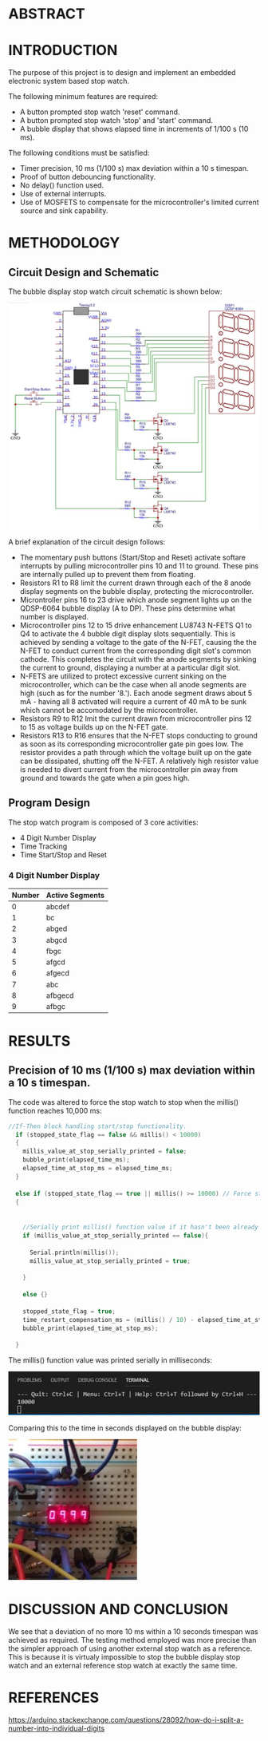 # ABSTRACT

# INTRODUCTION

The purpose of this project is to design and implement an embedded electronic system based stop watch.

The following minimum features are required:

- A button prompted stop watch 'reset' command. 
- A button prompted stop watch 'stop' and 'start' command.
- A bubble display that shows elapsed time in increments of 1/100 s (10 ms).

The following conditions must be satisfied:
- Timer precision, 10 ms (1/100 s) max deviation within a 10 s timespan.
- Proof of button debouncing functionality.
- No delay() function used.
- Use of external interrupts.
- Use of MOSFETS to compensate for the microcontroller's limited current source and sink capability.

# METHODOLOGY

## Circuit Design and Schematic

The bubble display stop watch circuit schematic is shown below:

![Bubble display stop watch circuit schematic.](media\circuit_schematic.jpg)

A brief explanation of the circuit design follows:
- The momentary push buttons (Start/Stop and Reset) activate softare interrupts by pulling microcontroller pins 10 and 11 to ground. These pins are internally pulled up to prevent them from floating.
- Resistors R1 to R8 limit the current drawn through each of the 8 anode display segments on the bubble display, protecting the microcontroller.
- Microntroller pins 16 to 23 drive which anode segment lights up on the QDSP-6064 bubble display (A to DP). These pins determine what number is displayed.
- Microcontroller pins 12 to 15 drive enhancement LU8743 N-FETS Q1 to Q4 to activate the 4 bubble digit display slots sequentially. This is achieved by sending a voltage to the gate of the N-FET, causing the the N-FET to conduct current from the corresponding digit slot's common cathode. This completes the circuit with the anode segments by sinking the current to ground, displaying a number at a particular digit slot.
- N-FETS are utilized to protect excessive current sinking on the microcontroller, which can be the case when all anode segments are high (such as for the number '8.'). Each anode segment draws about 5 mA - having all 8 activated will require a current of 40 mA to be sunk which cannot be accomodated by the microcontroller.
- Resistors R9 to R12 lmit the current drawn from microcontroller pins 12 to 15 as voltage builds up on the N-FET gate.
- Resistors R13 to R16 ensures that the N-FET stops conducting to ground as soon as its corresponding microcontroller gate pin goes low. The resistor provides a path through which the voltage built up on the gate can be dissipated, shutting off the N-FET. A relatively high resistor value is needed to divert current from the microcontroller pin away from ground and towards the gate when a pin goes high.


## Program Design

The stop watch program is composed of 3 core activities:
- 4 Digit Number Display
- Time Tracking
- Time Start/Stop and Reset 

### 4 Digit Number Display



|Number          |Active Segments                |
|----------------|-------------------------------|
|0|abcdef   |
|1|bc       |
|2|abged    |
|3|abgcd    |
|4|fbgc     |
|5|afgcd    |
|6|afgecd   |
|7|abc      |
|8|afbgecd  |
|9|afbgc    |

# RESULTS

## Precision of 10 ms (1/100 s) max deviation within a 10 s timespan.

The code was altered to force the stop watch to stop when the millis() function reaches 10,000 ms:

```c
//If-Then block handling start/stop functionality.
  if (stopped_state_flag == false && millis() < 10000)
  {
    millis_value_at_stop_serially_printed = false;
    bubble_print(elapsed_time_ms);
    elapsed_time_at_stop_ms = elapsed_time_ms;
  }

  else if (stopped_state_flag == true || millis() >= 10000) // Force stop watch to stop when millis reaches 10000 ms.
  {
    
    
    //Serially print millis() function value if it hasn't been already for comparison with displayed time on bubble display.
    if (millis_value_at_stop_serially_printed == false){
      
      Serial.println(millis());
      millis_value_at_stop_serially_printed = true;

    }

    else {}

    stopped_state_flag = true;
    time_restart_compensation_ms = (millis() / 10) - elapsed_time_at_stop_ms - time_reset_compensation_ms;
    bubble_print(elapsed_time_at_stop_ms);
    
  }
``` 

The millis() function value was printed serially in milliseconds:


![Serially printed millis() function value.](media\serially_printed_millis_value.JPG)


Comparing this to the time in seconds displayed on the bubble display:


![Bubble display time.](media\bubble_display_time.JPG)



# DISCUSSION AND CONCLUSION

We see that a deviation of no more 10 ms within a 10 seconds timespan was achieved as required. The testing method employed was more precise than the simpler approach of using another external stop watch as a reference. This is because it is virtualy impossible to stop the bubble display stop watch and an external reference stop watch at exactly the same time.

# REFERENCES

https://arduino.stackexchange.com/questions/28092/how-do-i-split-a-number-into-individual-digits



